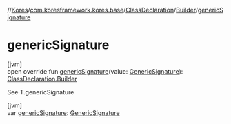 //[Kores](../../../../index.md)/[com.koresframework.kores.base](../../index.md)/[ClassDeclaration](../index.md)/[Builder](index.md)/[genericSignature](generic-signature.md)

# genericSignature

[jvm]\
open override fun [genericSignature](generic-signature.md)(value: [GenericSignature](../../../com.koresframework.kores.generic/-generic-signature/index.md)): [ClassDeclaration.Builder](index.md)

See T.genericSignature

[jvm]\
var [genericSignature](generic-signature.md): [GenericSignature](../../../com.koresframework.kores.generic/-generic-signature/index.md)
